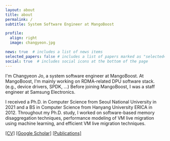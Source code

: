```yaml
---
layout: about
title: about
permalink: /
subtitle: System Software Engineer at MangoBoost

profile:
  align: right
  image: changyeon.jpg

news: true  # includes a list of news items
selected_papers: false # includes a list of papers marked as "selected={true}"
social: true  # includes social icons at the bottom of the page
---
```


I'm Changyeon Jo, a system software engineer at MangoBoost.
At MangoBoost, I'm mainly working on RDMA-related DPU software stack. (e.g., device drivers, SPDK, ...)
Before joining MangoBoost, I was a staff engineer at Samsung Electronics.

I received a Ph.D. in Computer Science from Seoul National University in 2021 and a BS in Computer Science from Hanyang University ERICA in 2012.
Throughout my Ph.D. study, I worked on software-based memory disaggregation techniques, performance modeling of VM live migration using machine learning, and efficient VM live migration techniques.

[[CV]](/assets/pdf/changyeon_jo_cv.pdf)
[[Google Scholar]](https://scholar.google.co.kr/citations?user=NWiAz9YAAAAJ&hl=en)
[[Publications]](/publications)
